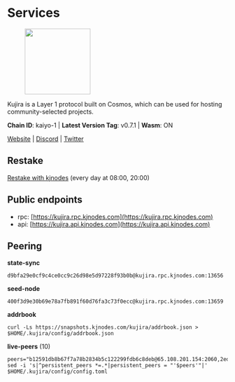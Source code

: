 # Services

<figure><img src="https://raw.githubusercontent.com/kj89/testnet_manuals/main/pingpub/logos/kujira.png" width="150" alt=""><figcaption></figcaption></figure>

Kujira is a Layer 1 protocol built on Cosmos, which can be used for  hosting community-selected projects.

**Chain ID**: kaiyo-1 | **Latest Version Tag**: v0.7.1 | **Wasm**: ON

[Website](https://kujira.app) | [Discord](https://discord.gg/teamkujira) | [Twitter](https://twitter.com/TeamKujira)

## Restake

[Restake with kjnodes](https://restake.app/kujira/kujiravaloper1tnuqj73jfn3724lqz34c27tuv80nv336sadqym) (every day at 08:00, 20:00)
## Public endpoints

* rpc: [https://kujira.rpc.kjnodes.com](https://kujira.rpc.kjnodes.com)
* api: [https://kujira.api.kjnodes.com](https://kujira.api.kjnodes.com)

## Peering

**state-sync**

```
d9bfa29e0cf9c4ce0cc9c26d98e5d97228f93b0b@kujira.rpc.kjnodes.com:13656
```

**seed-node**

```
400f3d9e30b69e78a7fb891f60d76fa3c73f0ecc@kujira.rpc.kjnodes.com:13659
```

**addrbook**
```
curl -Ls https://snapshots.kjnodes.com/kujira/addrbook.json > $HOME/.kujira/config/addrbook.json
```

**live-peers** (10)
```
peers="b12591db8b67f7a78b2834b5c122299fdb6c8deb@65.108.201.154:2060,2edc8606a894033340ac8e647ff731e437ece150@139.59.8.48:26020,ccffabe81f2de8a81e171f93fe1209392bf9993f@65.108.234.59:26656,35629bef4cc1a0be69ebd053ff4e16de82970add@5.79.79.80:30095,d6f2eee997d108d4fde5683e31d678427376dfce@77.68.27.75:26656,d9bfa29e0cf9c4ce0cc9c26d98e5d97228f93b0b@65.109.88.38:13656,b802fbfb83d6400639f17f2883f30a46ee6b05ad@51.210.223.185:32095,fa57c7c253be46ad9f696ee2f2c1d72cbc6a1591@146.59.52.135:31095,26d19e5b3f3a5ebafe827dabca4ef008d9c5e6fd@168.119.15.94:26656,b8e8c1738a49cd6143cf83287a5087c2618ebca0@141.95.47.82:30256"
sed -i 's|^persistent_peers *=.*|persistent_peers = "'$peers'"|' $HOME/.kujira/config/config.toml
```
